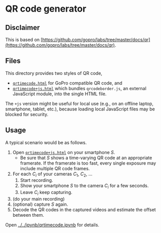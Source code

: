 # QR code generator

## Disclaimer

This is based on [https://github.com/gopro/labs/tree/master/docs/qr](https://github.com/gopro/labs/tree/master/docs/qr).

## Files

This directory provides two styles of QR code,

- [`qrtimecode.html`](qrtimecode.html) for GoPro compatible QR code, and
- [`qrtimecode+js.html`](qrtimecode+js.html) which bundles `qrcodeborder.js`, an external JavaScript module, into the single HTML file.

The `+js` version might be useful for local use (e.g., on an offline laptop, smartphone, tablet, etc.), because loading local JavaScript files may be blocked for security.

## Usage

A typical scenario would be as follows.

1. Open [`qrtimecode+js.html`](qrtimecode+js.html) on your smartphone $S$.
   - Be sure that $S$ shows a time-varying QR code at an appropriate framerate. If the framerate is too fast, every single exposure may include multiple QR code frames.
2. For each $C_i$ of your cameras $C_1$, $C_2$, ...
   1. Start recording.
   2. Show your smartphone $S$ to the camera $C_i$ for a few seconds.
   3. Leave $C_i$ keep capturing.
3. (do your main recording)
4. (optional) capture $S$ again.
5. Decode the QR codes in the captured videos and estimate the offset between them.

Open [../../ipynb/qrtimecode.ipynb](../../ipynb/qrtimecode.ipynb) for details.

